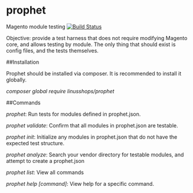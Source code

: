 # prophet
Magento module testing
[![Build Status](https://travis-ci.org/linusshops/prophet.svg)](https://travis-ci.org/linusshops/prophet)

Objective: provide a test harness that does not require modifying Magento core,
and allows testing by module.  The only thing that should exist is config files,
and the tests themselves.

##Installation

Prophet should be installed via composer.  It is recommended to install it globally.

_composer global require linusshops/prophet_

##Commands

_prophet_: Run tests for modules defined in prophet.json.

_prophet validate_: Confirm that all modules in prophet.json are testable.

_prophet init_: Initialize any modules in prophet.json that do not have the expected test structure.

_prophet analyze_: Search your vendor directory for testable modules, and attempt to create a prophet.json

_prophet list_: View all commands

_prophet help [command]_: View help for a specific command.
